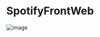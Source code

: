 # SpotifyFrontWeb

![image](https://github.com/user-attachments/assets/75535dca-003c-4ace-aaee-32bdd64a7bfe)


